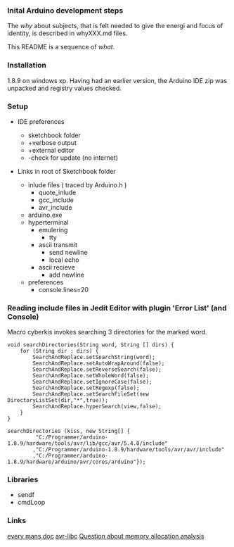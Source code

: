 ### Inital Arduino development steps
The _why_ about subjects, that is felt needed to give the energi and focus of identity, is described in whyXXX.md files. 

This README is a sequence of _what_.


### Installation

1.8.9 on windows xp. Having had an earlier version, the Arduino IDE zip was unpacked and registry values checked.

### Setup
- IDE preferences
    - sketchbook folder
    - +verbose output
    - +external editor
    - -check for update (no  internet)
    
- Links in root of Sketchbook folder
    - inlude files ( traced by Arduino.h )
        - quote_inlude
        - gcc_include
        - avr_include
    - arduino.exe
    - hyperterminal
        - emulering
            - tty
        - ascii transmit
            - send newline
            - local echo
        - ascii recieve
            - add newline
    - preferences
        - console.lines=20


### Reading include files in Jedit Editor with plugin 'Error List' (and Console)

Macro cyberkis invokes searching 3 directories for the marked word.

    void searchDirectories(String word, String [] dirs) {
        for (String dir : dirs) {				
            SearchAndReplace.setSearchString(word);
            SearchAndReplace.setAutoWrapAround(false);
            SearchAndReplace.setReverseSearch(false);
            SearchAndReplace.setWholeWord(false);
            SearchAndReplace.setIgnoreCase(false);
            SearchAndReplace.setRegexp(false);
            SearchAndReplace.setSearchFileSet(new DirectoryListSet(dir,"*",true));
            SearchAndReplace.hyperSearch(view,false);
        }
	}

    searchDirectories (kiss, new String[] { 
             "C:/Programmer/arduino-1.8.9/hardware/tools/avr/lib/gcc/avr/5.4.0/include"
            ,"C:/Programmer/arduino-1.8.9/hardware/tools/avr/avr/include"
            ,"C:/Programmer/arduino-1.8.9/hardware/arduino/avr/cores/arduino"});



### Libraries

- sendf
- cmdLoop


### Links

[every mans doc](https://www.arduino.cc/reference/en/)
[avr-libc](https://www.nongnu.org/avr-libc/user-manual/modules.html)
[Question about memory allocation analysis](https://arduino.stackexchange.com/questions/52921/question-about-memory-allocation-analysis?rq=1)